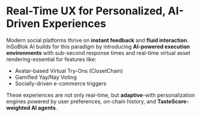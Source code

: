 # Real-Time UX for Personalized, AI-Driven Experiences

Modern social platforms thrive on **instant feedback** and **fluid interaction**. InSoBlok AI builds for this paradigm by introducing **AI-powered execution environments** with sub-second response times and real-time virtual asset rendering-essential for features like:

* Avatar-based Virtual Try-Ons (ClosetChain)
* Gamified Yay/Nay Voting
* Socially-driven e-commerce triggers

These experiences are not only real-time, but **adaptive**-with personalization engines powered by user preferences, on-chain history, and **TasteScore-weighted AI agents**.
